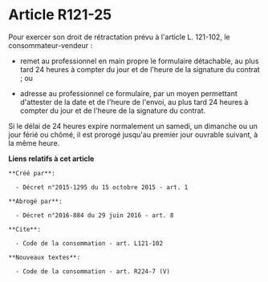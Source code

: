 # Article R121-25

Pour exercer son droit de rétractation prévu à l'article L. 121-102, le consommateur-vendeur :

- remet au professionnel en main propre le formulaire détachable, au plus tard 24 heures à compter du jour et de l'heure de
la signature du contrat ; ou

- adresse au professionnel ce formulaire, par un moyen permettant d'attester de la date et de l'heure de l'envoi, au plus
tard 24 heures à compter du jour et de l'heure de la signature du contrat. 

Si le délai de 24 heures expire normalement un samedi, un dimanche ou un jour férié ou chômé, il est prorogé jusqu'au premier
jour ouvrable suivant, à la même heure.

**Liens relatifs à cet article**

	**Créé par**:

	  - Décret n°2015-1295 du 15 octobre 2015 - art. 1

	**Abrogé par**:

	  - Décret n°2016-884 du 29 juin 2016 - art. 8

	**Cite**:

	  - Code de la consommation - art. L121-102

	**Nouveaux textes**:

	  - Code de la consommation - art. R224-7 (V)
